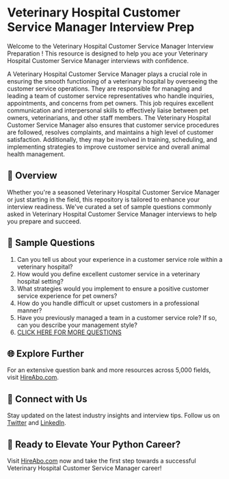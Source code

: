 # Veterinary Hospital Customer Service Manager Interview Prep

Welcome to the Veterinary Hospital Customer Service Manager Interview Preparation ! This resource is designed to help you ace your Veterinary Hospital Customer Service Manager interviews with confidence.

A Veterinary Hospital Customer Service Manager plays a crucial role in ensuring the smooth functioning of a veterinary hospital by overseeing the customer service operations. They are responsible for managing and leading a team of customer service representatives who handle inquiries, appointments, and concerns from pet owners. This job requires excellent communication and interpersonal skills to effectively liaise between pet owners, veterinarians, and other staff members. The Veterinary Hospital Customer Service Manager also ensures that customer service procedures are followed, resolves complaints, and maintains a high level of customer satisfaction. Additionally, they may be involved in training, scheduling, and implementing strategies to improve customer service and overall animal health management.

## 🚀 Overview

Whether you're a seasoned Veterinary Hospital Customer Service Manager or just starting in the field, this repository is tailored to enhance your interview readiness. We've curated a set of sample questions commonly asked in Veterinary Hospital Customer Service Manager interviews to help you prepare and succeed.

## 📝 Sample Questions

1. Can you tell us about your experience in a customer service role within a veterinary hospital?
2. How would you define excellent customer service in a veterinary hospital setting?
3. What strategies would you implement to ensure a positive customer service experience for pet owners?
4. How do you handle difficult or upset customers in a professional manner?
5. Have you previously managed a team in a customer service role? If so, can you describe your management style?
6. [CLICK HERE FOR MORE QUESTIONS](https://hireabo.com/job/24_3_39/Veterinary%20Hospital%20Customer%20Service%20Manager)

## 🌐 Explore Further

For an extensive question bank and more resources across 5,000 fields, visit [HireAbo.com](https://www.hireabo.com).

## 📱 Connect with Us

Stay updated on the latest industry insights and interview tips. Follow us on [Twitter](https://twitter.com/hireabo) and [LinkedIn](https://www.linkedin.com/in/hire-abo-3609972a8/).

## 🚀 Ready to Elevate Your Python Career?

Visit [HireAbo.com](https://www.hireabo.com) now and take the first step towards a successful Veterinary Hospital Customer Service Manager career!